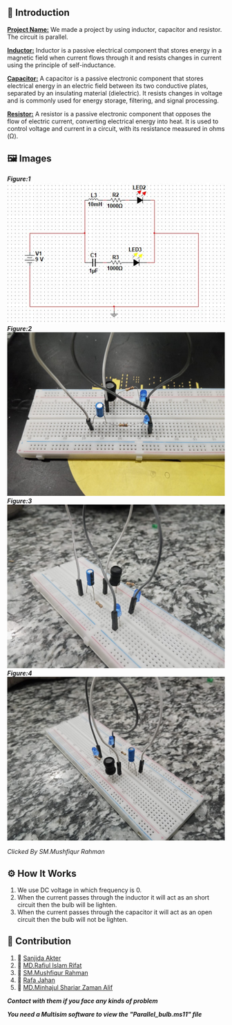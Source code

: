 ## 📘 Introduction
<b><u>Project Name:</u></b> We made a project by using inductor, capacitor and resistor. The circuit is parallel.

<b><u>Inductor:</u></b> Inductor is a passive electrical component that stores energy in a magnetic field when current flows through it and resists changes in current using the principle of self-inductance.

<b><u>Capacitor:</u></b> A capacitor is a passive electronic component that stores electrical energy in an electric field between its two conductive plates, separated by an insulating material (dielectric). It resists changes in voltage and is commonly used for energy storage, filtering, and signal processing.

<b><u>Resistor:</u></b> A resistor is a passive electronic component that opposes the flow of electric current, converting electrical energy into heat. It is used to control voltage and current in a circuit, with its resistance measured in ohms (Ω).

## 🖼️ Images
<i><b>Figure:1</b></i><img src="Image1.jpg"><i><b>Figure:2</b></i><img src="Image2.jpeg"><i><b>Figure:3</b></i><img src="Image3.jpeg"><i><b>Figure:4</b></i><img src="Image4.jpeg">
<caption><i>Clicked By SM.Mushfiqur Rahman</i></caption>

## ⚙️ How It Works
1. We use DC voltage in which frequency is 0. 
2. When the current passes through the inductor it will act as an short circuit then the bulb will be lighten.
3. When the current passes through the capacitor it will act as an open circuit then the bulb will not be lighten.

## 👥 Contribution
1. 👤 [Sanjida Akter](mailto:23-54146-3@student.aiub.edu)
2. 👤 [MD.Rafiul Islam Rifat](mailto:23-55141-3@student.aiub.edu)
3. 👤 [SM.Mushfiqur Rahman](mailto:23-55124-3@student.aiub,edu)
4. 👤 [Rafa Jahan](mailto:23-54836-3@student.aiub.edu)
5. 👤 [MD.Minhajul Shariar Zaman Alif](mailto:23-54144-3@student.aiub.edu)

<b><i>Contact with them if you face any kinds of problem</i></b>

<b><i>You need a Multisim software to view the "Parallel_bulb.ms11" file</i></b>

